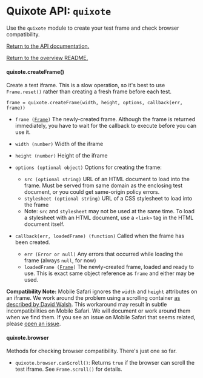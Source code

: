 # Quixote API: `quixote`

Use the `quixote` module to create your test frame and check browser compatibility.

[Return to the API documentation.](api.md)

[Return to the overview README.](../README.md)


#### quixote.createFrame()

Create a test iframe. This is a slow operation, so it's best to use `Frame.reset()` rather than creating a fresh frame before each test.

`frame = quixote.createFrame(width, height, options, callback(err, frame))`

* `frame (`[`Frame`](Frame.md)`)` The newly-created frame. Although the frame is returned immediately, you have to wait for the callback to execute before you can use it.

* `width (number)` Width of the iframe

* `height (number)` Height of the iframe

* `options (optional object)` Options for creating the frame:
  * `src (optional string)` URL of an HTML document to load into the frame. Must be served from same domain as the enclosing test document, or you could get same-origin policy errors.
  * `stylesheet (optional string)` URL of a CSS stylesheet to load into the frame
  * Note: `src` and `stylesheet` may not be used at the same time. To load a stylesheet with an HTML document, use a `<link>` tag in the HTML document itself.
  
* `callback(err, loadedFrame) (function)` Called when the frame has been created. 
  * `err (Error or null)` Any errors that occurred while loading the frame (always `null`, for now)
  * `loadedFrame (`[`Frame`](Frame.md)`)` The newly-created frame, loaded and ready to use. This is exact same object reference as `frame` and either may be used.  

**Compatibility Note:** Mobile Safari ignores the `width` and `height` attributes on an iframe. We work around the problem using a scrolling container [as described by David Walsh](http://davidwalsh.name/scroll-iframes-ios). This workaround may result in subtle incompatibilities on Mobile Safari. We will document or work around them when we find them. If you see an issue on Mobile Safari that seems related, please [open an issue](https://github.com/jamesshore/quixote/issues).

#### quixote.browser

Methods for checking browser compatibility. There's just one so far.

* `quixote.browser.canScroll()`: Returns `true` if the browser can scroll the test iframe. See `Frame.scroll()` for details.

